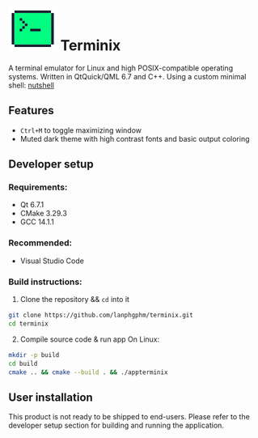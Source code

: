 # ![AppIcon](./resources/icons/mint.png) Terminix 
A terminal emulator for Linux and high POSIX-compatible operating systems. Written in QtQuick/QML 6.7 and C++.
Using a custom minimal shell: [nutshell](https://github.com/lanphgphm/nutshell) 

## Features
- `Ctrl+M` to toggle maximizing window 
- Muted dark theme with high contrast fonts and basic output coloring 

## Developer setup 
### Requirements: 
- Qt 6.7.1
- CMake 3.29.3
- GCC 14.1.1
    
### Recommended:
- Visual Studio Code

### Build instructions: 
1. Clone the repository && `cd` into it
```bash 
git clone https://github.com/lanphgphm/terminix.git
cd terminix 
```

2. Compile source code & run app
On Linux:
```bash 
mkdir -p build 
cd build
cmake .. && cmake --build . && ./appterminix
```
## User installation 
This product is not ready to be shipped to end-users. Please refer to the developer setup section for building and running the application.